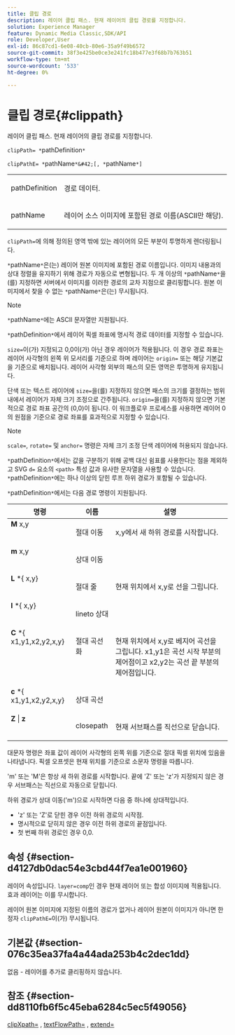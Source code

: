 ```yaml
---
title: 클립 경로
description: 레이어 클립 패스. 현재 레이어의 클립 경로를 지정합니다.
solution: Experience Manager
feature: Dynamic Media Classic,SDK/API
role: Developer,User
exl-id: 86c87cd1-6e08-40cb-80e6-35a9f49b6572
source-git-commit: 38f3e425be0ce3e241fc18b477e3f68b7b763b51
workflow-type: tm+mt
source-wordcount: '533'
ht-degree: 0%

---
```


# 클립 경로{#clippath}

레이어 클립 패스. 현재 레이어의 클립 경로를 지정합니다.

`clipPath= *`pathDefinition`*`

`clipPathE= *`pathName`*&#42;[, *`pathName`*]`

<table id="simpletable_275E2A5FAB804C6388BD110D2ACA3C82"> 
 <tr class="strow"> 
  <td class="stentry"> <p><span class="codeph"> <span class="varname"> pathDefinition</span> </span> </p> </td> 
  <td class="stentry"> <p>경로 데이터. </p></td> 
 </tr> 
 <tr class="strow"> 
  <td class="stentry"> <p><span class="codeph"> <span class="varname"> pathName</span></span> </p> </td> 
  <td class="stentry"> <p>레이어 소스 이미지에 포함된 경로 이름(ASCII만 해당). </p></td> 
 </tr> 
</table>

`clipPath=`에 의해 정의된 영역 밖에 있는 레이어의 모든 부분이 투명하게 렌더링됩니다.

`*`pathName`*`은(는) 레이어 원본 이미지에 포함된 경로 이름입니다. 이미지 내용과의 상대 정렬을 유지하기 위해 경로가 자동으로 변형됩니다. 두 개 이상의 `*`pathName`*`을(를) 지정하면 서버에서 이미지를 이러한 경로의 교차 지점으로 클리핑합니다. 원본 이미지에서 찾을 수 없는 `*`pathName`*`은(는) 무시됩니다.

>[!NOTE]
>
>`*`pathName`*`에는 ASCII 문자열만 지원됩니다.

`*`pathDefinition`*`에서 레이어 픽셀 좌표에 명시적 경로 데이터를 지정할 수 있습니다.

`size=`이(가) 지정되고 0,0이(가) 아닌 경우 레이어가 적용됩니다. 이 경우 경로 좌표는 레이어 사각형의 왼쪽 위 모서리를 기준으로 하며 레이어는 `origin=` 또는 해당 기본값을 기준으로 배치됩니다. 레이어 사각형 외부의 패스의 모든 영역은 투명하게 유지됩니다.

단색 또는 텍스트 레이어에 `size=`을(를) 지정하지 않으면 패스의 크기를 결정하는 범위 내에서 레이어가 자체 크기 조정으로 간주됩니다. `origin=`을(를) 지정하지 않으면 기본적으로 경로 좌표 공간의 (0,0)이 됩니다. 이 워크플로우 프로세스를 사용하면 레이어 0의 원점을 기준으로 경로 좌표를 효과적으로 지정할 수 있습니다.

>[!NOTE]
>
>`scale=`, `rotate=` 및 `anchor=` 명령은 자체 크기 조정 단색 레이어에 허용되지 않습니다.

`*`pathDefinition`*`에서는 값을 구분하기 위해 공백 대신 쉼표를 사용한다는 점을 제외하고 SVG `d=` 요소의 `<path>` 특성 값과 유사한 문자열을 사용할 수 있습니다. `*`pathDefinition`*`에는 하나 이상의 닫힌 루프 하위 경로가 포함될 수 있습니다.

`*`pathDefinition`*`에서는 다음 경로 명령이 지원됩니다.

<table id="table_A74DD7A48B1C417D9D4BA46BECEAB981"> 
 <thead> 
  <tr> 
   <th class="entry"> <b> 명령</b> </th> 
   <th class="entry"> <b> 이름</b> </th> 
   <th class="entry"> <b> 설명</b> </th> 
  </tr> 
 </thead>
 <tbody> 
  <tr valign="top"> 
   <td> <b> M</b> <span class="varname"> x,y</span> </td> 
   <td> <p> 절대 이동 </p> </td> 
   <td> <p> x,y에서 새 하위 경로를 시작합니다. </p> </td> 
  </tr> 
  <tr valign="top"> 
   <td> <b> m</b> <span class="varname"> x,y</span> </td> 
   <td> <p> 상대 이동 </p> </td> 
  </tr> 
  <tr valign="top"> 
   <td> <b> L</b> *{<span class="varname"> x,y</span>} </td> 
   <td> <p> 절대 줄 </p> </td> 
   <td> <p> 현재 위치에서 x,y로 선을 그립니다. </p> </td> 
  </tr> 
  <tr valign="top"> 
   <td> <b> l</b> *{<span class="varname"> x,y</span>} </td> 
   <td> <p> lineto 상대 </p> </td> 
  </tr> 
  <tr valign="top"> 
   <td> <b> C</b> *{<span class="varname"> x1,y1,x2,y2,x,y</span>} </td> 
   <td> <p> 절대 곡선화 </p> </td> 
   <td> <p> 현재 위치에서 x,y로 베지어 곡선을 그립니다. x1,y1은 곡선 시작 부분의 제어점이고 x2,y2는 곡선 끝 부분의 제어점입니다. </p> </td> 
  </tr> 
  <tr valign="top"> 
   <td> <b> c</b> *{<span class="varname"> x1,y1,x2,y2,x,y</span>} </td> 
   <td> <p> 상대 곡선 </p> </td> 
  </tr> 
  <tr valign="top"> 
   <td> <b> Z</b> | <b>z</b> </td> 
   <td> <p> closepath </p> </td> 
   <td> <p> 현재 서브패스를 직선으로 닫습니다. </p> </td> 
  </tr> 
 </tbody> 
</table>

대문자 명령은 좌표 값이 레이어 사각형의 왼쪽 위를 기준으로 절대 픽셀 위치에 있음을 나타냅니다. 픽셀 오프셋은 현재 위치를 기준으로 소문자 명령을 따릅니다.

&#39;m&#39; 또는 &#39;M&#39;은 항상 새 하위 경로를 시작합니다. 끝에 &#39;Z&#39; 또는 &#39;z&#39;가 지정되지 않은 경우 서브패스는 직선으로 자동으로 닫힙니다.

하위 경로가 상대 이동(&#39;m&#39;)으로 시작하면 다음 중 하나에 상대적입니다.

* &#39;z&#39; 또는 &#39;Z&#39;로 닫힌 경우 이전 하위 경로의 시작점.
* 명시적으로 닫히지 않은 경우 이전 하위 경로의 끝점입니다.
* 첫 번째 하위 경로인 경우 0,0.

## 속성 {#section-d4127db0dac54e3cbd44f7ea1e001960}

레이어 속성입니다. `layer=comp`인 경우 현재 레이어 또는 합성 이미지에 적용됩니다. 효과 레이어는 이를 무시합니다.

레이어 원본 이미지에 지정된 이름의 경로가 없거나 레이어 원본이 이미지가 아니면 한정자 `clipPathE=`이(가) 무시됩니다.

## 기본값 {#section-076c35ea37fa4a44ada253b4c2dec1dd}

없음 - 레이어를 추가로 클리핑하지 않습니다.

## 참조 {#section-dd8110fb6f5c45eba6284c5ec5f49056}

[clipXpath=](../../../../../is-api/http-ref/image-serving-api-ref/c-http-protocol-reference/c-command-reference/r-clipxpath.md#reference-17e5e4da3e044943af8f963f58a45f53) , [textFlowPath=](../../../../../is-api/http-ref/image-serving-api-ref/c-http-protocol-reference/c-command-reference/r-textflowpath.md#reference-0b8d9493d71342f0b6a64a6d221584ef) , [extend=](../../../../../is-api/http-ref/image-serving-api-ref/c-http-protocol-reference/c-command-reference/r-extend.md#reference-7e9156beb285459d830e2d56782a74ac)
